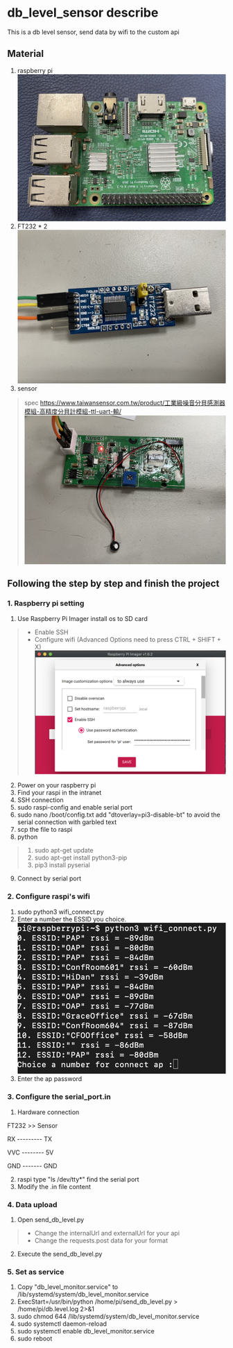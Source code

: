# db_level_sensor describe
This is a db level sensor, send data by wifi to the custom api

## Material
1. raspberry pi
![raspberry pi](https://github.com/Dan19920406/db_level_sensor/blob/main/picture/raspberry_pi.png)
2. FT232 * 2
![FT232](https://github.com/Dan19920406/db_level_sensor/blob/main/picture/FT232.png)
3. sensor
> spec <https://www.taiwansensor.com.tw/product/工業級噪音分貝感測器模組-高精度分貝計模組-ttl-uart-輸/>
![sensor](https://github.com/Dan19920406/db_level_sensor/blob/main/picture/db_level_sensor.png)

## Following the step by step and finish the project
### 1. Raspberry pi setting
1. Use Raspberry Pi Imager install os to SD card
> - Enable SSH
> - Configure wifi (Advanced Options need to press CTRL + SHIFT + X)
![imager](https://github.com/Dan19920406/db_level_sensor/blob/main/picture/raspberry_pi_imager.png)
2. Power on your raspberry pi
3. Find your raspi in the intranet
4. SSH connection
5. sudo raspi-config and enable serial port
6. sudo nano /boot/config.txt add "dtoverlay=pi3-disable-bt" to avoid the serial connection with garbled text
7. scp the file to raspi
8. python
> 1. sudo apt-get update
> 2. sudo apt-get install python3-pip
> 3. pip3 install pyserial
9. Connect by serial port

### 2. Configure raspi's wifi
1. sudo python3 wifi_connect.py
2. Enter a number the ESSID you choice.
![choice ap](https://github.com/Dan19920406/db_level_sensor/blob/main/picture/configure_wifi.png)
3. Enter the ap password

### 3. Configure the serial_port.in
1. Hardware connection

FT232 >> Sensor

RX --------- TX

VVC -------- 5V

GND ------- GND

2. raspi type "ls /dev/tty*" find the serial port
3. Modify the .in file content

### 4. Data upload
1. Open send_db_level.py
> - Change the internalUrl and externalUrl for your api
> - Change the requests.post data for your format
2. Execute the send_db_level.py

### 5. Set as service
1. Copy "db_level_monitor.service" to /lib/systemd/system/db_level_monitor.service
2. ExecStart=/usr/bin/python /home/pi/send_db_level.py > /home/pi/db.level.log 2>&1 
3. sudo chmod 644 /lib/systemd/system/db_level_monitor.service
4. sudo systemctl daemon-reload
5. sudo systemctl enable db_level_monitor.service
6. sudo reboot


